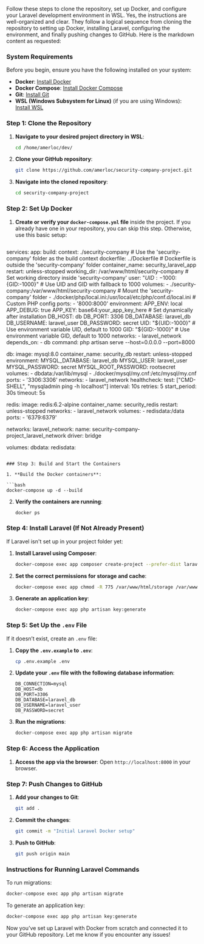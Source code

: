 Follow these steps to clone the repository, set up Docker, and configure your Laravel development environment in WSL.
Yes, the instructions are well-organized and clear. They follow a logical sequence from cloning the repository to setting up Docker, installing Laravel, configuring the environment, and finally pushing changes to GitHub. Here is the markdown content as requested:

### System Requirements

Before you begin, ensure you have the following installed on your system:

- **Docker**: [Install Docker](https://docs.docker.com/get-docker/)
- **Docker Compose**: [Install Docker Compose](https://docs.docker.com/compose/install/)
- **Git**: [Install Git](https://git-scm.com/book/en/v2/Getting-Started-Installing-Git)
- **WSL (Windows Subsystem for Linux)** (if you are using Windows): [Install WSL](https://docs.microsoft.com/en-us/windows/wsl/install)

### Step 1: Clone the Repository

1. **Navigate to your desired project directory in WSL**:

   ```bash
   cd /home/amerloc/dev/
   ```

2. **Clone your GitHub repository**:

   ```bash
   git clone https://github.com/amerloc/security-company-project.git
   ```

3. **Navigate into the cloned repository**:

   ```bash
   cd security-company-project
   ```

### Step 2: Set Up Docker

1. **Create or verify your `docker-compose.yml` file** inside the project. If you already have one in your repository, you can skip this step. Otherwise, use this basic setup:

   ```yaml
  services:
  app:
    build:
      context: ./security-company  # Use the 'security-company' folder as the build context
      dockerfile: ../Dockerfile    # Dockerfile is outside the 'security-company' folder
    container_name: security_laravel_app
    restart: unless-stopped
    working_dir: /var/www/html/security-company  # Set working directory inside 'security-company'
    user: "${UID:-1000}:${GID:-1000}"  # Use UID and GID with fallback to 1000
    volumes:
      - ./security-company:/var/www/html/security-company  # Mount the 'security-company' folder
      - ./docker/php/local.ini:/usr/local/etc/php/conf.d/local.ini  # Custom PHP config
    ports:
      - '8000:8000'
    environment:
      APP_ENV: local
      APP_DEBUG: true
      APP_KEY: base64:your_app_key_here  # Set dynamically after installation
      DB_HOST: db
      DB_PORT: 3306
      DB_DATABASE: laravel_db
      DB_USERNAME: laravel_user
      DB_PASSWORD: secret
      UID: "${UID:-1000}"  # Use environment variable UID, default to 1000
      GID: "${GID:-1000}"  # Use environment variable GID, default to 1000
    networks:
      - laravel_network
    depends_on:
      - db
    command: php artisan serve --host=0.0.0.0 --port=8000

  db:
    image: mysql:8.0
    container_name: security_db
    restart: unless-stopped
    environment:
      MYSQL_DATABASE: laravel_db
      MYSQL_USER: laravel_user
      MYSQL_PASSWORD: secret
      MYSQL_ROOT_PASSWORD: rootsecret
    volumes:
      - dbdata:/var/lib/mysql
      - ./docker/mysql/my.cnf:/etc/mysql/my.cnf
    ports:
      - '3306:3306'
    networks:
      - laravel_network
    healthcheck:
      test: ["CMD-SHELL", "mysqladmin ping -h localhost"]
      interval: 10s
      retries: 5
      start_period: 30s
      timeout: 5s

  redis:
    image: redis:6.2-alpine
    container_name: security_redis
    restart: unless-stopped
    networks:
      - laravel_network
    volumes:
      - redisdata:/data
    ports:
      - '6379:6379'

   networks:
   laravel_network:
      name: security-company-project_laravel_network
      driver: bridge

   volumes:
   dbdata:
   redisdata:

   ```

### Step 3: Build and Start the Containers

1. **Build the Docker containers**:

   ```bash
   docker-compose up -d --build
   ```

2. **Verify the containers are running**:

   ```bash
   docker ps
   ```

### Step 4: Install Laravel (If Not Already Present)

If Laravel isn't set up in your project folder yet:

1. **Install Laravel using Composer**:

   ```bash
   docker-compose exec app composer create-project --prefer-dist laravel/laravel .
   ```

2. **Set the correct permissions for storage and cache**:

   ```bash
   docker-compose exec app chmod -R 775 /var/www/html/storage /var/www/html/bootstrap/cache
   ```

3. **Generate an application key**:

   ```bash
   docker-compose exec app php artisan key:generate
   ```

### Step 5: Set Up the `.env` File

If it doesn’t exist, create an `.env` file:

1. **Copy the `.env.example` to `.env`**:

   ```bash
   cp .env.example .env
   ```

2. **Update your `.env` file with the following database information**:

   ```
   DB_CONNECTION=mysql
   DB_HOST=db
   DB_PORT=3306
   DB_DATABASE=laravel_db
   DB_USERNAME=laravel_user
   DB_PASSWORD=secret
   ```

3. **Run the migrations**:

   ```bash
   docker-compose exec app php artisan migrate
   ```

### Step 6: Access the Application

1. **Access the app via the browser**: Open `http://localhost:8000` in your browser.

### Step 7: Push Changes to GitHub

1. **Add your changes to Git**:

   ```bash
   git add .
   ```

2. **Commit the changes**:

   ```bash
   git commit -m "Initial Laravel Docker setup"
   ```

3. **Push to GitHub**:

   ```bash
   git push origin main
   ```

### Instructions for Running Laravel Commands

To run migrations:

```bash
docker-compose exec app php artisan migrate
```

To generate an application key:

```bash
docker-compose exec app php artisan key:generate
```

Now you’ve set up Laravel with Docker from scratch and connected it to your GitHub repository. Let me know if you encounter any issues!

